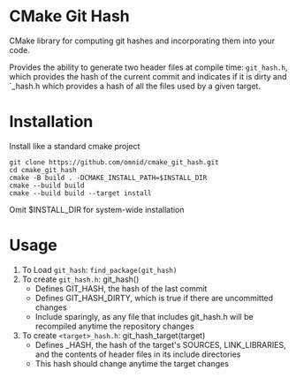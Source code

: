 # CMake Git Hash
CMake library for computing git hashes and incorporating them into your code.

Provides the ability to generate two header files at compile time: `git_hash.h`,
which provides the hash of the current commit and indicates if it is dirty and `<target>_hash.h
which provides a hash of all the files used by a given target.

# Installation
Install like a standard cmake project
```
git clone https://github.com/omnid/cmake_git_hash.git
cd cmake_git_hash
cmake -B build . -DCMAKE_INSTALL_PATH=$INSTALL_DIR
cmake --build build
cmake --build build --target install
```
Omit $INSTALL_DIR for system-wide installation

# Usage
1. To Load `git_hash`: `find_package(git_hash)`
2. To create `git_hash.h`: git_hash()
   - Defines GIT_HASH, the hash of the last commit
   - Defines GIT_HASH_DIRTY, which is true if there are uncommitted changes
   - Include sparingly, as any file that includes git_hash.h will be recompiled anytime
     the repository changes
3. To create `<target>_hash.h`: git_hash_target(target)
   - Defines <TARGET>_HASH, the hash of the target's SOURCES, LINK_LIBRARIES, and the contents
     of header files in its include directories
   - This hash should change anytime the target changes  